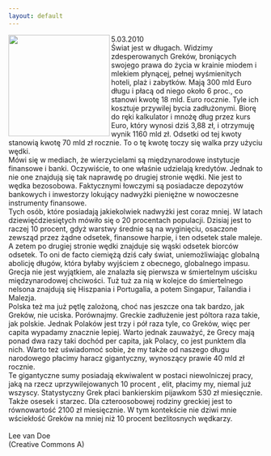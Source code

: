 ```yaml
---
layout: default
---
```

<img src="{{site.baseurl}}\articles\pictures\465.lowienie.jpg" align="left" HSPACE=”50” VSPACE=”50” width="200"><!--27--><p>
5.03.2010<br>Świat jest w długach. Widzimy zdesperowanych Greków, broniących swojego prawa do życia w krainie miodem i mlekiem płynącej, pełnej wyśmienitych hoteli, plaż i zabytków. Mają 300 mld Euro długu i płacą od niego około 6 proc., co stanowi kwotę 18 mld. Euro rocznie. Tyle ich kosztuje przywilej bycia zadłużonymi. Biorę do ręki kalkulator i mnożę dług przez kurs Euro, który wynosi dziś 3,88 zł, i otrzymuję wynik 1160 mld zł. Odsetki od tej kwoty stanowią kwotę 70 mld zł rocznie. To o tę kwotę toczy się walka przy użyciu wędki.<br>Mówi się w mediach, że wierzycielami są międzynarodowe instytucje finansowe i banki. Oczywiście, to one właśnie udzielają kredytów. Jednak to nie one znajdują się tak naprawdę po drugiej stronie wędki. Nie jest to wędka bezosobowa. Faktycznymi łowczymi są posiadacze depozytów bankowych i inwestorzy lokujący nadwyżki pieniężne w nowoczesne instrumenty finansowe.<br>Tych osób, które posiadają jakiekolwiek nadwyżki jest coraz mniej. W latach dziewięćdziesiętych mówiło się o 20 procentach populacji. Dzisiaj jest to raczej 10 procent, gdyż warstwy średnie są na wyginięciu, osaczone zewsząd przez żądne odsetek, finansowe harpie, i ten odsetek stale maleje.<br>A zetem po drugiej stronie wędki znajduje się wąski odsetek biorców odsetek. To oni de facto ciemiężą dziś cały świat, uniemożliwiając globalną abolicję długów, która byłaby wyjściem z obecnego, globalnego impasu.<br>Grecja nie jest wyjątkiem, ale znalazła się pierwsza w śmiertelnym uścisku międzynarodowej chciwości. Tuż tuż za nią w kolejce do śmiertelnego nelsona znajdują się Hiszpania i Portugalia, a potem Singapur, Tailandia i Malezja.<br>Polska też ma już pętlę zalożoną, choć nas jeszcze ona tak bardzo, jak Greków, nie uciska. Porównajmy. Greckie zadłużenie jest póltora raza takie, jak polskie. Jednak Polaków jest trzy i pół raza tyle, co Greków, więc per capita wypadamy znacznie lepiej. Warto jednak zauważyć, że Grecy mają ponad dwa razy taki dochód per capita, jak Polacy, co jest punktem dla nich. Warto też uświadomoć sobie, że my także od naszego długu narodowego płacimy haracz gigantyczny, wynoszący prawie 40 mld zł rocznie.<br>Te gigantyczne sumy posiadają ekwiwalent w postaci niewolniczej pracy, jaką na rzecz uprzywilejowanych 10 procent , elit, płacimy my, niemal już wszyscy. Statystyczny Grek płaci bankierskim pijawkom 530 zł miesięcznie. Także osesek i starzec. Dla czteroosobowej rodziny greckiej jest to równowartość 2100 zł miesięcznie. W tym kontekście nie dziwi mnie wściekłość Greków na mniej niż 10 procent bezlitosnych wędkarzy.<br><br>Lee van Doe<br>(Creative Commons A)<br></p>